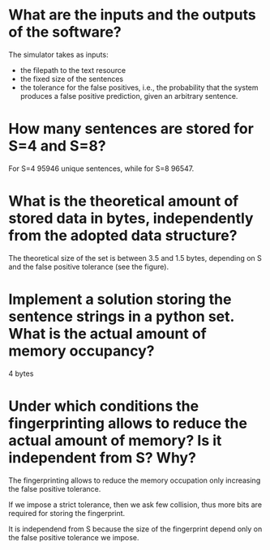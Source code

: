 # What are the inputs and the outputs of the software?

The simulator takes as inputs:
- the filepath to the text resource
- the fixed size of the sentences
- the tolerance for the false positives, i.e., the probability
that the system produces a false positive prediction, given an arbitrary sentence.

# How many sentences are stored for S=4 and S=8?

For S=4 95946 unique sentences, while for S=8 96547.

# What is the theoretical amount of stored data in bytes, independently from the adopted data structure?

The theoretical size of the set is between 3.5 and 1.5 bytes, depending on S and the false positive tolerance (see the figure).

# Implement a solution storing the sentence strings in a python set. What is the actual amount of memory occupancy?

4 bytes

# Under which conditions the fingerprinting allows to reduce the actual amount of memory? Is it independent from S? Why?

The fingerprinting allows to reduce the memory occupation only increasing the false positive tolerance.

If we impose a strict tolerance, then we ask few collision, thus more bits are required for storing the fingerprint.

It is independend from S because the size of the fingerprint depend only on the false positive tolerance we impose.

